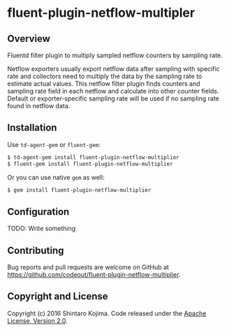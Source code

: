 # fluent-plugin-netflow-multipler

## Overview

Fluentd filter plugin to multiply sampled netflow counters by sampling rate.

Netflow exporters usually export netflow data after sampling with specific rate and collectors need to multiply the data by the sampling rate to estimate actual values. This netflow filter plugin finds counters and sampling rate field in each netflow and calculate into other counter fields. Default or exporter-specific sampling rate will be used if no sampling rate found in netflow data.

## Installation

Use ```td-agent-gem``` or ```fluent-gem```:

```zsh
$ td-agent-gem install fluent-plugin-netflow-multiplier
$ fluent-gem install fluent-plugin-netflow-multiplier
```

Or you can use native ```gem``` as well:

```zsh
$ gem install fluent-plugin-netflow-multiplier
```

## Configuration

TODO: Write something

## Contributing

Bug reports and pull requests are welcome on GitHub at https://github.com/codeout/fluent-plugin-netflow-multiplier.

## Copyright and License

Copyright (c) 2016 Shintaro Kojima. Code released under the [Apache License, Version 2.0](LICENSE).
